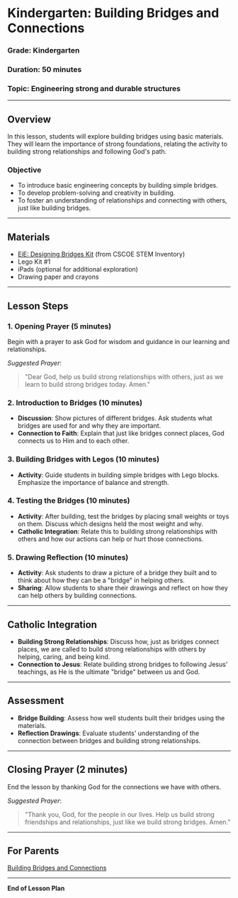 # Kindergarten: Building Bridges and Connections

### **Grade**: Kindergarten  
### **Duration**: 50 minutes  
### **Topic**: Engineering strong and durable structures

---

## **Overview**
In this lesson, students will explore building bridges using basic materials. They will learn the importance of strong foundations, relating the activity to building strong relationships and following God's path.

### **Objective**
- To introduce basic engineering concepts by building simple bridges.
- To develop problem-solving and creativity in building.
- To foster an understanding of relationships and connecting with others, just like building bridges.

---

## **Materials**
- [EiE: Designing Bridges Kit](https://cscoe.myturn.com/library/) (from CSCOE STEM Inventory)
- Lego Kit #1
- iPads (optional for additional exploration)
- Drawing paper and crayons

---

## **Lesson Steps**

### **1. Opening Prayer (5 minutes)**  
Begin with a prayer to ask God for wisdom and guidance in our learning and relationships.

_Suggested Prayer_:
> "Dear God, help us build strong relationships with others, just as we learn to build strong bridges today. Amen."

### **2. Introduction to Bridges (10 minutes)**  
- **Discussion**: Show pictures of different bridges. Ask students what bridges are used for and why they are important.
- **Connection to Faith**: Explain that just like bridges connect places, God connects us to Him and to each other.

### **3. Building Bridges with Legos (10 minutes)**  
- **Activity**: Guide students in building simple bridges with Lego blocks. Emphasize the importance of balance and strength.

### **4. Testing the Bridges (10 minutes)**  
- **Activity**: After building, test the bridges by placing small weights or toys on them. Discuss which designs held the most weight and why.
- **Catholic Integration**: Relate this to building strong relationships with others and how our actions can help or hurt those connections.

### **5. Drawing Reflection (10 minutes)**  
- **Activity**: Ask students to draw a picture of a bridge they built and to think about how they can be a "bridge" in helping others. 
- **Sharing**: Allow students to share their drawings and reflect on how they can help others by building connections.

---

## **Catholic Integration**
- **Building Strong Relationships**: Discuss how, just as bridges connect places, we are called to build strong relationships with others by helping, caring, and being kind.
- **Connection to Jesus**: Relate building strong bridges to following Jesus' teachings, as He is the ultimate "bridge" between us and God.

---

## **Assessment**
- **Bridge Building**: Assess how well students built their bridges using the materials.
- **Reflection Drawings**: Evaluate students' understanding of the connection between bridges and building strong relationships.

---

## **Closing Prayer (2 minutes)**  
End the lesson by thanking God for the connections we have with others.

_Suggested Prayer_:
> "Thank you, God, for the people in our lives. Help us build strong friendships and relationships, just like we build strong bridges. Amen."

---

## **For Parents**  
[Building Bridges and Connections](../LessonPlans/Kindergarten/Parent_Resources/Kindergarten_Building_Bridges_and_Connections.md)

---

**End of Lesson Plan**
